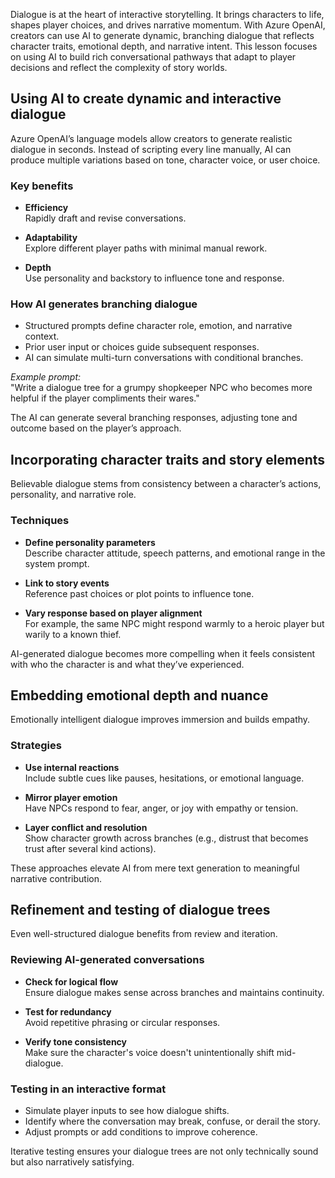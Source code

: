 Dialogue is at the heart of interactive storytelling. It brings characters to life, shapes player choices, and drives narrative momentum. With Azure OpenAI, creators can use AI to generate dynamic, branching dialogue that reflects character traits, emotional depth, and narrative intent. This lesson focuses on using AI to build rich conversational pathways that adapt to player decisions and reflect the complexity of story worlds.

## Using AI to create dynamic and interactive dialogue

Azure OpenAI’s language models allow creators to generate realistic dialogue in seconds. Instead of scripting every line manually, AI can produce multiple variations based on tone, character voice, or user choice.

### Key benefits

- **Efficiency**  
  Rapidly draft and revise conversations.

- **Adaptability**  
  Explore different player paths with minimal manual rework.

- **Depth**  
  Use personality and backstory to influence tone and response.

### How AI generates branching dialogue

- Structured prompts define character role, emotion, and narrative context.
- Prior user input or choices guide subsequent responses.
- AI can simulate multi-turn conversations with conditional branches.

*Example prompt:*  
"Write a dialogue tree for a grumpy shopkeeper NPC who becomes more helpful if the player compliments their wares."

The AI can generate several branching responses, adjusting tone and outcome based on the player’s approach.

## Incorporating character traits and story elements

Believable dialogue stems from consistency between a character’s actions, personality, and narrative role.

### Techniques

- **Define personality parameters**  
  Describe character attitude, speech patterns, and emotional range in the system prompt.

- **Link to story events**  
  Reference past choices or plot points to influence tone.

- **Vary response based on player alignment**  
  For example, the same NPC might respond warmly to a heroic player but warily to a known thief.

AI-generated dialogue becomes more compelling when it feels consistent with who the character is and what they’ve experienced.

## Embedding emotional depth and nuance

Emotionally intelligent dialogue improves immersion and builds empathy.

### Strategies

- **Use internal reactions**  
  Include subtle cues like pauses, hesitations, or emotional language.

- **Mirror player emotion**  
  Have NPCs respond to fear, anger, or joy with empathy or tension.

- **Layer conflict and resolution**  
  Show character growth across branches (e.g., distrust that becomes trust after several kind actions).

These approaches elevate AI from mere text generation to meaningful narrative contribution.

## Refinement and testing of dialogue trees

Even well-structured dialogue benefits from review and iteration.

### Reviewing AI-generated conversations

- **Check for logical flow**  
  Ensure dialogue makes sense across branches and maintains continuity.

- **Test for redundancy**  
  Avoid repetitive phrasing or circular responses.

- **Verify tone consistency**  
  Make sure the character's voice doesn't unintentionally shift mid-dialogue.

### Testing in an interactive format

- Simulate player inputs to see how dialogue shifts.
- Identify where the conversation may break, confuse, or derail the story.
- Adjust prompts or add conditions to improve coherence.

Iterative testing ensures your dialogue trees are not only technically sound but also narratively satisfying.
